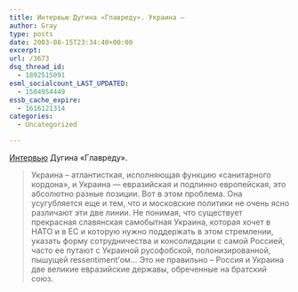 ```yaml
---
title: Интервью Дугина «Главреду». Украина –
author: Gray
type: posts
date: 2003-08-15T23:34:40+00:00
excerpt:
url: /3673
dsq_thread_id:
  - 1892515091
esml_socialcount_LAST_UPDATED:
  - 1504954449
essb_cache_expire:
  - 1616121314
categories:
  - Uncategorized

---
```








<a href="http://www.glavred.info/?art=84390658" target="_blank">Интервью</a> Дугина &#171;Главреду&#187;.

> Украина &#8211; атлантисткая, исполняющая функцию &laquo;санитарного кордона&raquo;, и Украина &#8212; евразийская и подлинно европейская, это абсолютно разные позиции. Вот в этом проблема. Она усугубляется еще и тем, что и московские политики не очень ясно различают эти две линии. Не понимая, что существует прекрасная славянская самобытная Украина, которая хочет в НАТО и в ЕС и которую нужно поддержать в этом стремлении, указать форму сотрудничества и консолидации с самой Россией, часто ее путают с Украиной русофобской, полонизированной, пышущей ressentiment&rsquo;ом&#8230; Это не правильно &#8211; Россия и Украина две великие евразийские державы, обреченные на братский союз.